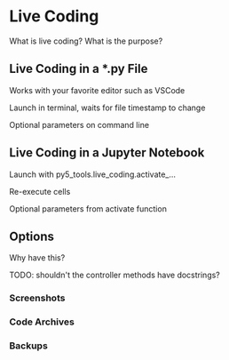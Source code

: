 # Live Coding

What is live coding? What is the purpose?

## Live Coding in a *.py File

Works with your favorite editor such as VSCode

Launch in terminal, waits for file timestamp to change

Optional parameters on command line

## Live Coding in a Jupyter Notebook

Launch with py5_tools.live_coding.activate_...

Re-execute cells

Optional parameters from activate function

## Options

Why have this?

TODO: shouldn't the controller methods have docstrings?

### Screenshots

### Code Archives

### Backups
